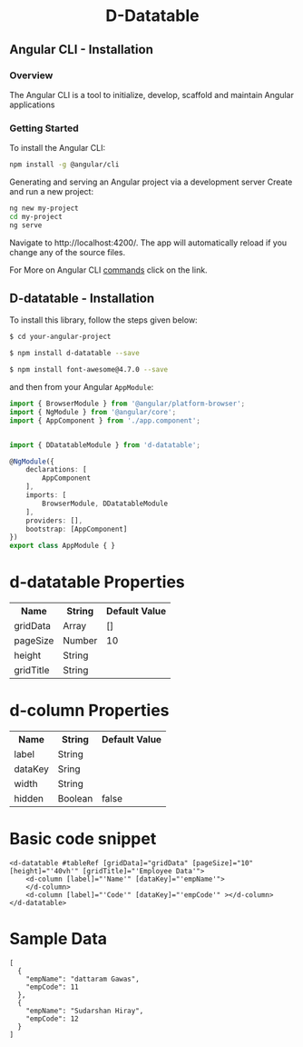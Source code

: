 <h1 align="center">
    D-Datatable
  <br>
</h1>

## Angular CLI - Installation

### Overview

The Angular CLI is a tool to initialize, develop, scaffold and maintain Angular applications

### Getting Started

To install the Angular CLI:

```bash
npm install -g @angular/cli
```
Generating and serving an Angular project via a development server Create and run a new project:

```bash
ng new my-project
cd my-project
ng serve
```

Navigate to http://localhost:4200/. The app will automatically reload if you change any of the source files.

For More on Angular CLI [commands](https://github.com/angular/angular-cli/wiki) click on the link.

## D-datatable - Installation

To install this library, follow the steps given below:

```bash
$ cd your-angular-project
```

```bash
$ npm install d-datatable --save
```

```bash
$ npm install font-awesome@4.7.0 --save
```

and then from your Angular `AppModule`:

```typescript
import { BrowserModule } from '@angular/platform-browser';
import { NgModule } from '@angular/core';
import { AppComponent } from './app.component';


import { DDatatableModule } from 'd-datatable';

@NgModule({
    declarations: [
        AppComponent
    ],
    imports: [
        BrowserModule, DDatatableModule
    ],
    providers: [],
    bootstrap: [AppComponent]
})
export class AppModule { }
```
# d-datatable Properties

<table> 
<tr>
<th>Name</th>
<th>String</th>
<th>Default Value</th>
</tr>
<tr>
 <td>gridData</td>
 <td>Array</td>
 <td>[]</td>
</tr>
<tr>
 <td>pageSize</td>
 <td>Number</td>
 <td>10</td>
</tr>
<tr>
 <td>height</td>
 <td>String</td>
 <td></td>
</tr>
<tr>
 <td>gridTitle</td>
 <td>String</td>
 <td></td>
</tr>
</table>


# d-column Properties

<table> 
<tr>
<th>Name</th>
<th>String</th>
<th>Default Value</th>
</tr>
<tr>
 <td>label</td>
 <td>String</td>
 <td></td>
</tr>
<tr>
 <td>dataKey</td>
 <td>Sring</td>
 <td></td>
</tr>
<tr>
 <td>width</td>
 <td>String</td>
 <td></td>
</tr>
<tr>
 <td>hidden</td>
 <td>Boolean</td>
 <td>false</td>
</tr>
</table>

# Basic code snippet

```
<d-datatable #tableRef [gridData]="gridData" [pageSize]="10" [height]="'40vh'" [gridTitle]="'Employee Data'">
    <d-column [label]="'Name'" [dataKey]="'empName'">
    </d-column>
    <d-column [label]="'Code'" [dataKey]="'empCode'" ></d-column>
</d-datatable>
```

# Sample Data
```
[
  {
    "empName": "dattaram Gawas",
    "empCode": 11
  },
  {
    "empName": "Sudarshan Hiray",
    "empCode": 12
  }
]
```